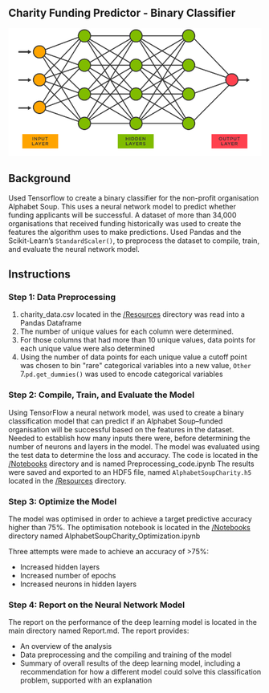 ## Charity Funding Predictor - Binary Classifier 

![Neural_Network](Resources/neutral_network.png)


## Background

Used Tensorflow to create a binary classifier for the non-profit organisation Alphabet Soup. This uses a neural network model to predict whether funding applicants will be successful. A dataset of more than 34,000 organisations that received funding historically was used to create the features the algorithm uses to make predictions. Used Pandas and the Scikit-Learn’s `StandardScaler()`, to preprocess the dataset to compile, train, and evaluate the neural network model.


## Instructions

### Step 1: Data Preprocessing 

1. charity_data.csv located in the [/Resources](Resources/) directory was read into a Pandas Dataframe 
3. The number of unique values for each column were determined.
4. For those columns that had more than 10 unique values,  data points for each unique value were also determined
6. Using the number of data points for each unique value a cutoff point was chosen to bin "rare" categorical variables into a new value, `Other`
7.`pd.get_dummies()` was used to encode categorical variables

### Step 2: Compile, Train, and Evaluate the Model

Using TensorFlow a neural network model, was used to create a binary classification model that can predict if an Alphabet Soup–funded organisation will be successful based on the features in the dataset. 
Needed to establish how many inputs there were, before determining the number of neurons and layers in the model. The model was evaluated using the test data to determine the loss and accuracy. The code is located in the [/Notebooks](Notebooks/) directory and is named Preprocessing_code.ipynb
The results were saved and exported to an HDF5 file, named `AlphabetSoupCharity.h5` located in the [/Resources](Resources/) directory. 

### Step 3: Optimize the Model

The model was optimised in order to achieve a target predictive accuracy higher than 75%. The optimisation notebook is located in the [/Notebooks](Notebooks/) directory named AlphabetSoupCharity_Optimization.ipynb 

Three attempts were made to achieve an accuracy of >75%:
* Increased hidden layers 
* Increased number of epochs 
* Increased neurons in hidden layers 


### Step 4: Report on the Neural Network Model

The report on the performance of the deep learning model is located in the main directory named Report.md.
The report provides:
* An overview of the analysis 
* Data preprocessing and the compiling and training of the model
* Summary of overall results of the deep learning model, including a recommendation for how a different model could solve this classification problem, supported with an explanation



